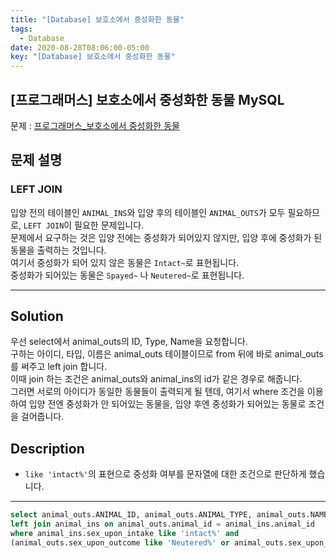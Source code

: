 ```yaml
---
title: "[Database] 보호소에서 중성화한 동물"
tags:
  - Database
date: 2020-08-28T08:06:00-05:00
key: "[Database] 보호소에서 중성화한 동물"
---
```


## [프로그래머스] 보호소에서 중성화한 동물 MySQL

<!--more-->

문제 : [프로그래머스_보호소에서 중성화한 동물](https://programmers.co.kr/learn/courses/30/lessons/59045)

## 문제 설명

### LEFT JOIN

입양 전의 테이블인 `ANIMAL_INS`와 입양 후의 테이블인 `ANIMAL_OUTS`가 모두 필요하므로, `LEFT JOIN`이 필요한 문제입니다.<br>
문제에서 요구하는 것은 입양 전에는 중성화가 되어있지 않지만, 입양 후에 중성화가 된 동물을 출력하는 것입니다.<br>
여기서 중성화가 되어 있지 않은 동물은 `Intact~`로 표현됩니다.<br>
중성화가 되어있는 동물은 `Spayed~` 나 `Neutered~`로 표현됩니다.<br>


---

## Solution

우선 select에서 animal_outs의 ID, Type, Name을 요청합니다.<br>
구하는 아이디, 타입, 이름은 animal_outs 테이블이므로 from 뒤에 바로 animal_outs를 써주고 left join 합니다.<br>
이때 join 하는 조건은 animal_outs와 animal_ins의 id가 같은 경우로 해줍니다.<br>
그러면 서로의 아이디가 동일한 동물들이 출력되게 될 텐데, 여기서 where 조건을 이용하여 입양 전엔 중성화가 안 되어있는 동물을, 입양 후엔 중성화가 되어있는 동물로 조건을 걸어줍니다.<br>


## Description

- `like 'intact%'`의 표현으로 중성화 여부를 문자열에 대한 조건으로 판단하게 했습니다.

---

```sql
select animal_outs.ANIMAL_ID, animal_outs.ANIMAL_TYPE, animal_outs.NAME from animal_outs 
left join animal_ins on animal_outs.animal_id = animal_ins.animal_id 
where animal_ins.sex_upon_intake like 'intact%' and 
(animal_outs.sex_upon_outcome like 'Neutered%' or animal_outs.sex_upon_outcome like 'Spayed%')
```

